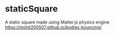 # staticSquare
A static square made using Matter.js physics engine
https://mohit200507.github.io/bodies-bouncing/
